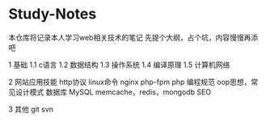 # Study-Notes
本仓库将记录本人学习web相关技术的笔记
先提个大纲，占个坑，内容慢慢再添吧

1 基础
    1.1 c语言
    1.2 数据结构
    1.3 操作系统
    1.4 编译原理
    1.5 计算机网络

2 网站应用技能
    http协议
    linux命令
    nginx
    php-fpm
    php
        编程规范
        oop思想，常见设计模式
    数据库
        MySQL
        memcache，redis，mongodb
    SEO

3 其他
    git
    svn


